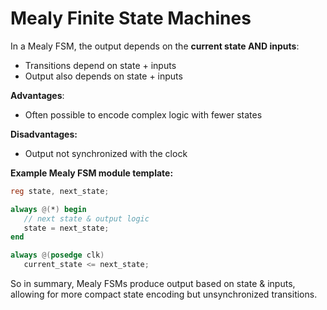 # Mealy Finite State Machines

In a Mealy FSM, the output depends on the **current state AND inputs**:  

- Transitions depend on state + inputs
- Output also depends on state + inputs 

**Advantages**:

- Often possible to encode complex logic with fewer states 

**Disadvantages:**

- Output not synchronized with the clock

**Example Mealy FSM module template:**

```verilog
reg state, next_state; 

always @(*) begin
   // next state & output logic 
   state = next_state; 
end

always @(posedge clk) 
   current_state <= next_state;
```

So in summary, Mealy FSMs produce output based on state & inputs, allowing for more compact state encoding but unsynchronized transitions.